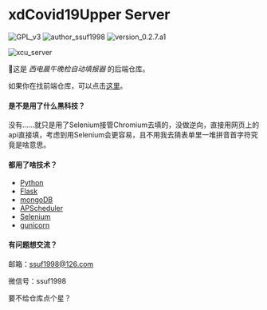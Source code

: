 # xdCovid19Upper Server

![GPL_v3](https://img.shields.io/badge/GPL-v3-blue) ![author_ssuf1998](https://img.shields.io/badge/author-ssuf1998-red) ![version_0.2.7.a1](https://img.shields.io/badge/version-0.2.7.a1-green)

![xcu_server](https://img.shields.io/badge/xcu-server-9cf)

🌟这是 *西电晨午晚检自动填报器* 的后端仓库。

如果你在找前端仓库，可以点击[这里](https://github.com/ssuf1998/xdCovid19Upper-Client)。

#### 是不是用了什么黑科技？
没有……就只是用了Selenium接管Chromium去填的，没做逆向，直接用网页上的api直接填，考虑到用Selenium会更容易，且不用我去猜表单里一堆拼音首字符究竟是啥意思。

#### 都用了啥技术？
- [Python](https://www.python.org/)
- [Flask](https://flask.palletsprojects.com/en/1.1.x/)
- [mongoDB](https://www.mongodb.com/)
- [APScheduler](https://github.com/agronholm/apscheduler)
- [Selenium](https://www.selenium.dev/)
- [gunicorn](https://gunicorn.org/)

#### 有问题想交流？
邮箱：[ssuf1998@126.com](mailto:ssuf1998@126.com)

微信号：ssuf1998

要不给仓库点个星？